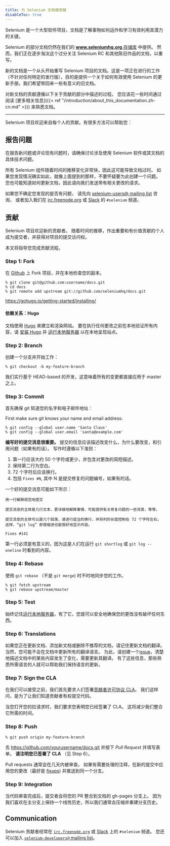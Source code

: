 ```yaml
---
title: 为 Selenium 文档做贡献
disableToc: true
---
```


Selenium 是一个大型软件项目，文档是了解事物如何运作和学习有效利用其潜力的关键。

Selenium 的部分文档仍然在我们的 [**www.seleniumhq.org** 存储库](https://github.com/SeleniumHQ/www.seleniumhq.org) 中提供。
然而，我们正在逐步淘汰这个过分关注 Selenium RC 和其他陈旧作品的文档，以重写。

新的文档是一个从头开始重写 Selenium 项目的文档。这是一项正在进行的工作（不针对任何特定的发行版），目的是提供一个关于如何有效使用 Selenium 的更新手册。我们希望带回来一些有意义的旧文档。

对新文档的贡献遵循以下关于贡献的部分中描述的过程。
您应该花一些时间通过阅读 [更多相关信息]({{< ref "/introduction/about_this_documentation.zh-cn.md" >}}) 来熟悉文档。

---

Selenium 项目欢迎来自每个人的贡献。有很多方法可以帮助您：

## 报告问题

在报告新问题或评论现有问题时，请确保讨论涉及使用 Selenium 软件或其文档的具体技术问题。

所有 Selenium 组件随着时间的推移变化非常快，因此这可能导致文档过时。
如果您发现情况确实如此，就像上面提到的那样，不要怀疑要为此创建一个问题。
您也可能知道如何更新文档，因此请向我们发送带有相关更改的请求。

如果您不确定您发现的是否有问题，
请先向 [selenium-users@ mailing list](https://groups.google.com/forum/#!forum/selenium-users) 咨询，
或者加入我们在 [irc.freenode.org](https://webchat.freenode.net/) 或 [Slack](https://seleniumhq.herokuapp.com/) 的 `#selenium` 频道。

## 贡献

Selenium 项目欢迎新的贡献者。
随着时间的推移，作出重要和有价值贡献的个人成为提交者，并获得对项目的提交访问权。

本文将指导您完成贡献流程。

### Step 1: Fork

在 [Github](https://github.com/seleniumhq/docs) 上 Fork 项目，并在本地检查您的副本。

```shell
% git clone git@github.com:username/docs.git
% cd docs
% git remote add upstream git://github.com/seleniumhq/docs.git
```

<https://gohugo.io/getting-started/installing/>

#### 依赖关系：Hugo

文档使用 [Hugo](https://gohugo.io/) 来建立和渲染网站。
要在执行任何更改之前在本地验证所有内容，请 [安装 Hugo](https://gohugo.io/getting-started/installing/) 并 [运行本地服务器](https://gohugo.io/getting-started/usage/#livereload) 以在本地呈现站点。

### Step 2: Branch

创建一个分支并开始工作：

```shell
% git checkout -b my-feature-branch
```

我们实行基于 HEAD-based 的开发，这意味着所有的变更都直接应用于 master 之上。

### Step 3: Commit

首先确保 git 知道您的名字和电子邮件地址：

First make sure git knows your name and email address:

```shell
% git config --global user.name 'Santa Claus'
% git config --global user.email 'santa@example.com'
```

**编写好的提交消息很重要。** 提交的信息应该描述改变什么，为什么要改变，和引用问题（如果有的话）。
写作时遵循以下准则：

1. 第一行应该大约 50 个字符或更少，并包含对更改的简短描述。
2. 保持第二行为空白。
3. 72 个字符后应该换行。
4. 包括 `Fixes #N`, 其中 N 是提交修复的问题编号，如果有的话。

一个好的提交消息可能如下所示：

```text
用一行解释规范地提交

提交消息的主体是几行文本，更详细地解释事情，可能提供有关修复问题的一些背景，等等。

提交消息的主体可以是几个段落，请进行适当的换行，并将列的长度控制在 72 个字符左右。
这样，“git log” 即使缩进也能很好地显示内容。

Fixes #141
```

第一行必须是有意义的，因为这是人们在运行 `git shortlog` 或 `git log --oneline` 时看到的内容。

### Step 4: Rebase

使用 `git rebase` （不是 `git merge`) 时不时地同步您的工作。

```shell
% git fetch upstream
% git rebase upstream/master
```

### Step 5: Test

始终记住[运行本地服务器](https://gohugo.io/getting-started/usage/#livereload)，有了它，您就可以安全地确保您的更改没有破坏任何东西。

### Step 6: Translations

如果您正在更新文档、添加新文档或删除不推荐的文档，请记住更新文档的翻译。
当然，您可能不会在文档中更新所有的翻译语言。
为此，请创建一个[issue](https://github.com/SeleniumHQ/docs/issues)，清楚地描述文档中的某些内容发生了变化，需要更新其翻译。
有了这些信息，那些熟悉所需语言的人就可以帮助我们保持语言的更新。

### Step 7: Sign the CLA

在我们可以接受之前，我们首先要求人们签署[贡献者许可协议 CLA](https://spreadsheets.google.com/spreadsheet/viewform?hl=en_US&formkey=dFFjXzBzM1VwekFlOWFWMjFFRjJMRFE6MQ#gid=0)。
我们这样问，是为了让我们知道贡献者有权提交代码。

当您打开您的拉请求时，我们要求您表明您已经签署了 CLA。 这将减少我们整合它所需的时间。

### Step 8: Push

```shell
% git push origin my-feature-branch
```

去 <https://github.com/yourusername/docs.git> 并按下 _Pull
Request_ 并填写表单。
**请注明您已签署了 CLA** （见 Step 6）。

Pull requests 通常会在几天内被审查。
如果有需要处理的注释，在新的提交中应用您的更改（最好是 [fixups](http://git-scm.com/docs/git-commit)) 并推送到同一个分支。

### Step 9: Integration

当代码审查完成后，提交者会将您的 PR 整合到文档的 gh-pages 分支上。
因为我们喜欢在主分支上保持一个线性历史，所以我们通常会压缩并重建分支历史。

## Communication

Selenium 贡献者经常在 [`irc.freenode.org`](https://webchat.freenode.net/) 或 [Slack](https://seleniumhq.herokuapp.com/) 上的 `#selenium` 频道。
您还可以加入 [`selenium-developers@` mailing list](https://groups.google.com/forum/#!forum/selenium-developers)。
